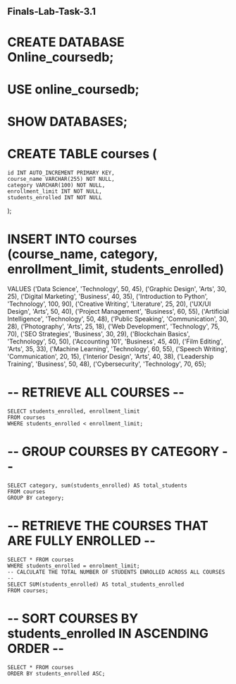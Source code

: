 ##  Finals-Lab-Task-3.1

# CREATE DATABASE  Online_coursedb;
# USE  online_coursedb;
# SHOW DATABASES;

# CREATE TABLE courses (
    id INT AUTO_INCREMENT PRIMARY KEY,
    course_name VARCHAR(255) NOT NULL,
    category VARCHAR(100) NOT NULL,
    enrollment_limit INT NOT NULL,
    students_enrolled INT NOT NULL
);

# INSERT INTO courses (course_name, category, enrollment_limit, students_enrolled)
VALUES
    ('Data Science', 'Technology', 50, 45),
    ('Graphic Design', 'Arts', 30, 25),
    ('Digital Marketing', 'Business', 40, 35),
    ('Introduction to Python', 'Technology', 100, 90),
    ('Creative Writing', 'Literature', 25, 20),
    ('UX/UI Design', 'Arts', 50, 40),
    ('Project Management', 'Business', 60, 55),
    ('Artificial Intelligence', 'Technology', 50, 48),
    ('Public Speaking', 'Communication', 30, 28),
    ('Photography', 'Arts', 25, 18),
    ('Web Development', 'Technology', 75, 70),
    ('SEO Strategies', 'Business', 30, 29),
    ('Blockchain Basics', 'Technology', 50, 50),
    ('Accounting 101', 'Business', 45, 40),
    ('Film Editing', 'Arts', 35, 33),
    ('Machine Learning', 'Technology', 60, 55),
    ('Speech Writing', 'Communication', 20, 15),
    ('Interior Design', 'Arts', 40, 38),
    ('Leadership Training', 'Business', 50, 48),
    ('Cybersecurity', 'Technology', 70, 65);
# -- RETRIEVE ALL COURSES --
    SELECT students_enrolled, enrollment_limit
    FROM courses
    WHERE students_enrolled < enrollment_limit;
    
   # -- GROUP COURSES BY CATEGORY --
    SELECT category, sum(students_enrolled) AS total_students
    FROM courses
    GROUP BY category;
    
  # -- RETRIEVE THE COURSES THAT ARE FULLY ENROLLED --
    SELECT * FROM courses
    WHERE students_enrolled = enrolment_limit;
    -- CALCULATE THE TOTAL NUMBER OF STUDENTS ENROLLED ACROSS ALL COURSES --
    SELECT SUM(students_enrolled) AS total_students_enrolled
    FROM courses;
    
 # -- SORT COURSES BY students_enrolled IN ASCENDING ORDER --
    SELECT * FROM courses
    ORDER BY students_enrolled ASC;
    
